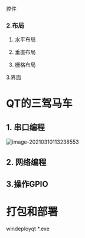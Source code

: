 控件

### 2.布局

1. 水平布局

2. 垂直布局

3. 栅格布局

3.界面

# QT的三驾马车

## 1. 串口编程

![image-20210310113238553](C:/Users/Administrator/AppData/Roaming/Typora/typora-user-images/image-20210310113238553.png)

## 2. 网络编程

## 3.操作GPIO

# 打包和部署

windeployqt *.exe